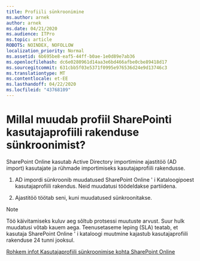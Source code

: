 ```yaml
---
title: Profiili sünkroonimine
ms.author: arnek
author: arnek
ms.date: 04/21/2020
ms.audience: ITPro
ms.topic: article
ROBOTS: NOINDEX, NOFOLLOW
localization_priority: Normal
ms.assetid: 6b695be8-eaf5-44ff-b0ae-1e0d89e7ab36
ms.openlocfilehash: dc6e0280961d14aa3e6bd466afbe0cbe89418d17
ms.sourcegitcommit: 631cbb5f03e5371f0995e976536d24e9d13746c3
ms.translationtype: MT
ms.contentlocale: et-EE
ms.lasthandoff: 04/22/2020
ms.locfileid: "43768109"
---
```

# <a name="when-do-my-profile-changes-sync-to-the-sharepoint-user-profile-application"></a>Millal muudab profiil SharePointi kasutajaprofiili rakenduse sünkroonimist?

SharePoint Online kasutab Active Directory importimine ajastitöö (AD import) kasutajate ja rühmade importimiseks kasutajaprofiili rakendusse. 
  
1. AD impordi sünkroonib muudatused SharePoint Online ' i Kataloogipoest kasutajaprofiili rakendus. Neid muudatusi töödeldakse partiidena.
    
2. Ajastitöö töötab seni, kuni muudatused sünkroonitakse.
    
> [!NOTE]
> Töö käivitamiseks kuluv aeg sõltub protsessi muutuste arvust. Suur hulk muudatusi võtab kauem aega. Teenusetaseme leping (SLA) teatab, et kasutaja SharePoint Online ' i kataloogi muutmine kajastub kasutajaprofiili rakenduse 24 tunni jooksul. 
  
[Rohkem infot Kasutajaprofiili sünkroonimise kohta SharePoint Online](https://go.microsoft.com/fwlink/?linkid=875671)
  

